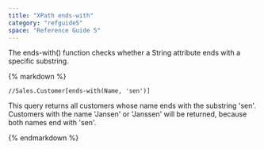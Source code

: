 ```yaml
---
title: "XPath ends-with"
category: "refguide5"
space: "Reference Guide 5"
---
```



The ends-with() function checks whether a String attribute ends with a specific substring.

<div class="alert alert-info">{% markdown %}

```
//Sales.Customer[ends-with(Name, 'sen')]

```

This query returns all customers whose name ends with the substring 'sen'. Customers with the name 'Jansen' or 'Janssen' will be returned, because both names end with 'sen'.

{% endmarkdown %}</div>